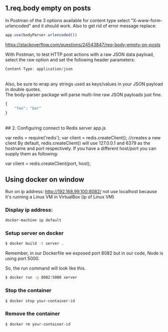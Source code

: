## 1.req.body empty on posts

In Postman of the 3 options available for content type select "X-www-form-urlencoded" and it should work.
Also to get rid of error message replace:

```javascript
app.use(bodyParser.urlencoded())
```

https://stackoverflow.com/questions/24543847/req-body-empty-on-posts

With Postman, to test HTTP post actions with a raw JSON data payload, select the raw option and set the following header parameters:

```javascript
Content-Type: application/json
```
<br/>
Also, be sure to wrap any strings used as keys/values in your JSON payload in double quotes.<br/>
The body-parser package will parse multi-line raw JSON payloads just fine.<br/>

```javascript
{
    "foo": "bar"
}
```
<br/>
## 2. Configuring connect to Redis server
app.js

var redis = require('redis');
var client = redis.createClient(); //creates a new client
By default, redis.createClient() will use 127.0.0.1 and 6379 as the hostname and port respectively. If you have a different host/port you can supply them as following:

var client = redis.createClient(port, host);

## Using docker on window
Run on ip address: http://192.168.99.100:8082/ not use localhost because it's running a Linux VM in VirtualBox (ip of Linux VM)

### Display ip address:
```bash
docker-machine ip default
```

### Setup server on docker
```bash
$ docker build -t server .
```

Remember, in our Dockerfile we exposed port 8082 but in our code, Node is using port 5000.

So, the run command will look like this.

```bash
$ docker run -p 8082:5000 server
```

### Stop the container

```bash
$ docker stop your-container-id
```
### Remove the container

```bash
$ docker rm your-container-id
```
